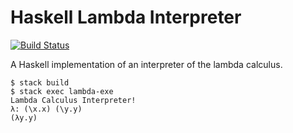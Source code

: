 # Haskell Lambda Interpreter
[![Build Status](https://travis-ci.com/madsbuch/lambda.svg?branch=master)](https://travis-ci.com/madsbuch/lambda)

A Haskell implementation of an interpreter of the lambda
calculus.

```
$ stack build
$ stack exec lambda-exe
Lambda Calculus Interpreter!
λ: (\x.x) (\y.y)
(λy.y)
```

